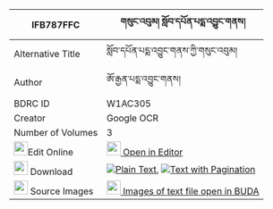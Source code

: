 |IFB787FFC|གསུང་འབུམ། སློབ་དཔོན་པདྨ་འབྱུང་གནས། 
| --- | --- 
|Alternative Title |སློབ་དཔོན་པདྨ་འབྱུང་གནས་ཀྱི་གསུང་འབུམ།
|Author| ཨོ་རྒྱན་པདྨ་འབྱུང་གནས།
|BDRC ID | W1AC305
|Creator | Google OCR
|Number of Volumes| 3
|<img width="25" src="https://img.icons8.com/color/25/000000/edit-property.png">Edit Online| [<img width="25" src="https://avatars.githubusercontent.com/u/45091458?s=200&v=4"> Open in Editor](http://editor.openpecha.org/IFB787FFC)
|<img width="25" src="https://img.icons8.com/fluent/48/000000/download-2.png"/>  Download | [![](https://img.icons8.com/color/20/000000/txt.png)Plain Text](https://github.com/Openpecha/IFB787FFC/releases/download/v1/sungbum_lobpon_pema_jungne_plain_IFB787FFC.zip), [![](https://img.icons8.com/color/20/000000/txt.png)Text with Pagination](https://github.com/Openpecha/IFB787FFC/releases/download/v1/sungbum_lobpon_pema_jungne_pages_IFB787FFC.zip)
|<img width="25" src="https://img.icons8.com/plasticine/100/000000/pictures-folder.png"/>  Source Images | [<img width="25" src="https://library.bdrc.io/icons/BUDA-small.svg"> Images of text file open in BUDA](https://library.bdrc.io/show/bdr:W1AC305)